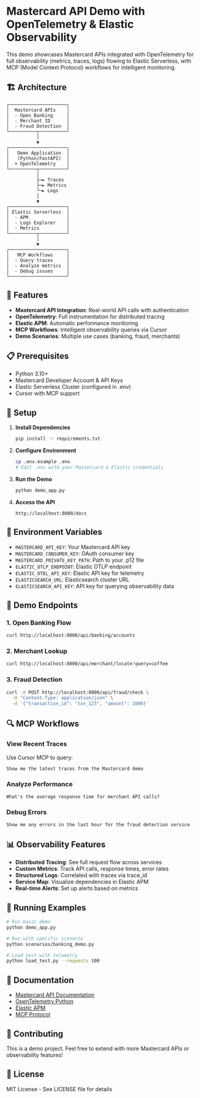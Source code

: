 # Mastercard API Demo with OpenTelemetry & Elastic Observability

This demo showcases Mastercard APIs integrated with OpenTelemetry for full observability (metrics, traces, logs) flowing to Elastic Serverless, with MCP (Model Context Protocol) workflows for intelligent monitoring.

## 🏗️ Architecture

```
┌─────────────────────┐
│  Mastercard APIs    │
│  - Open Banking     │
│  - Merchant ID      │
│  - Fraud Detection  │
└──────────┬──────────┘
           │
           ▼
┌─────────────────────┐
│   Demo Application  │
│   (Python/FastAPI)  │
│  + OpenTelemetry    │
└──────────┬──────────┘
           │
           ├─► Traces
           ├─► Metrics
           └─► Logs
           │
           ▼
┌─────────────────────┐
│ Elastic Serverless  │
│  - APM              │
│  - Logs Explorer    │
│  - Metrics          │
└──────────┬──────────┘
           │
           ▼
┌─────────────────────┐
│   MCP Workflows     │
│  - Query traces     │
│  - Analyze metrics  │
│  - Debug issues     │
└─────────────────────┘
```

## 🚀 Features

- **Mastercard API Integration**: Real-world API calls with authentication
- **OpenTelemetry**: Full instrumentation for distributed tracing
- **Elastic APM**: Automatic performance monitoring
- **MCP Workflows**: Intelligent observability queries via Cursor
- **Demo Scenarios**: Multiple use cases (banking, fraud, merchants)

## 📋 Prerequisites

- Python 3.10+
- Mastercard Developer Account & API Keys
- Elastic Serverless Cluster (configured in .env)
- Cursor with MCP support

## 🔧 Setup

1. **Install Dependencies**
   ```bash
   pip install -r requirements.txt
   ```

2. **Configure Environment**
   ```bash
   cp .env.example .env
   # Edit .env with your Mastercard & Elastic credentials
   ```

3. **Run the Demo**
   ```bash
   python demo_app.py
   ```

4. **Access the API**
   ```
   http://localhost:8000/docs
   ```

## 🔑 Environment Variables

- `MASTERCARD_API_KEY`: Your Mastercard API key
- `MASTERCARD_CONSUMER_KEY`: OAuth consumer key
- `MASTERCARD_PRIVATE_KEY_PATH`: Path to your .p12 file
- `ELASTIC_OTLP_ENDPOINT`: Elastic OTLP endpoint
- `ELASTIC_OTEL_API_KEY`: Elastic API key for telemetry
- `ELASTICSEARCH_URL`: Elasticsearch cluster URL
- `ELASTICSEARCH_API_KEY`: API key for querying observability data

## 🎯 Demo Endpoints

### 1. Open Banking Flow
```bash
curl http://localhost:8000/api/banking/accounts
```

### 2. Merchant Lookup
```bash
curl http://localhost:8000/api/merchant/locate?query=coffee
```

### 3. Fraud Detection
```bash
curl -X POST http://localhost:8000/api/fraud/check \
  -H "Content-Type: application/json" \
  -d '{"transaction_id": "txn_123", "amount": 1000}'
```

## 🔍 MCP Workflows

### View Recent Traces
Use Cursor MCP to query:
```
Show me the latest traces from the Mastercard demo
```

### Analyze Performance
```
What's the average response time for merchant API calls?
```

### Debug Errors
```
Show me any errors in the last hour for the fraud detection service
```

## 📊 Observability Features

- **Distributed Tracing**: See full request flow across services
- **Custom Metrics**: Track API calls, response times, error rates
- **Structured Logs**: Correlated with traces via trace_id
- **Service Map**: Visualize dependencies in Elastic APM
- **Real-time Alerts**: Set up alerts based on metrics

## 🏃 Running Examples

```bash
# Run basic demo
python demo_app.py

# Run with specific scenario
python scenarios/banking_demo.py

# Load test with telemetry
python load_test.py --requests 100
```

## 📖 Documentation

- [Mastercard API Documentation](https://developer.mastercard.com/)
- [OpenTelemetry Python](https://opentelemetry.io/docs/instrumentation/python/)
- [Elastic APM](https://www.elastic.co/guide/en/apm/get-started/current/overview.html)
- [MCP Protocol](https://modelcontextprotocol.io/)

## 🤝 Contributing

This is a demo project. Feel free to extend with more Mastercard APIs or observability features!

## 📝 License

MIT License - See LICENSE file for details

